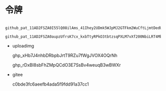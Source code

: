 # 令牌

       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
       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

* uploadimg

  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

  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

* gitee 

  c0bde3fc6aeefb4ada5f9fdd91a37cc1

